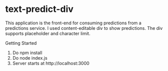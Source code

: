 # text-predict-div

This application is the front-end for consuming predictions from a predictions service. I used content-editable div to show predictions. The div supports placeholder and character limit.


Getting Started

1. Do npm install
2. Do node index.js
3. Server starts at http://localhost:3000
